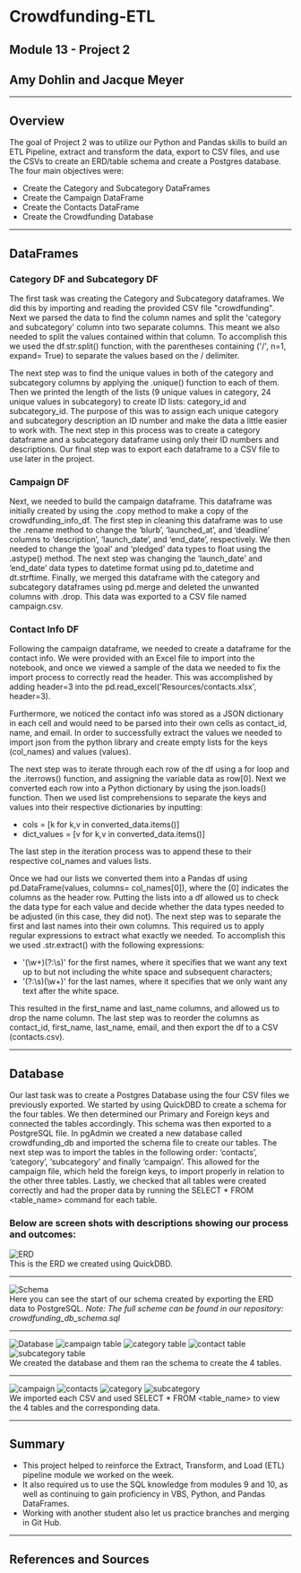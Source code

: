 # Crowdfunding-ETL
## Module 13 - Project 2
## Amy Dohlin and Jacque Meyer

-------
## Overview
The goal of Project 2 was to utilize our Python and Pandas skills to build an ETL Pipeline, extract and transform the data, export to CSV files, and use the CSVs to create an ERD/table schema and create a Postgres database. The four main objectives were:
* Create the Category and Subcategory DataFrames
* Create the Campaign DataFrame
* Create the Contacts DataFrame
* Create the Crowdfunding Database

--------
## DataFrames
### Category DF and Subcategory DF
The first task was creating the Category and Subcategory dataframes. We did this by importing and reading the provided CSV file "crowdfunding". Next we parsed the data to find the column names and split the 'category and subcategory' column into two separate columns. This meant we also needed to split the values contained within that column. To accomplish this we used the df.str.split() function, with the parentheses containing ('/', n=1, expand= True) to separate the values based on the / delimiter.

The next step was to find the unique values in both of the category and subcategory columns by applying the .unique() function to each of them. Then we printed the length of the lists (9 unique values in category, 24 unique values in subcategory) to create ID lists: category_id and subcategory_id. The purpose of this was to assign each unique category and subcategory description an ID number and make the data a little easier to work with. The next step in this process was to create a category dataframe and a subcategory dataframe using only their ID numbers and descriptions. Our final step was to export each dataframe to a CSV file to use later in the project.

### Campaign DF
Next, we needed to build the campaign dataframe. This dataframe was initially created by using the .copy method to make a copy of the crowdfunding_info_df. The first step in cleaning this dataframe was to use the .rename method to change the ‘blurb’, ‘launched_at’, and ‘deadline’ columns to ‘description’, ‘launch_date’, and ‘end_date’, respectively. We then needed to change the ‘goal’ and ‘pledged’ data types to float using the .astype() method. The next step was changing the ‘launch_date’ and ‘end_date’ data types to datetime format using pd.to_datetime and dt.strftime. Finally, we merged this dataframe with the category and subcategory dataframes using pd.merge and deleted the unwanted columns with .drop. This data was exported to a CSV file named campaign.csv.

### Contact Info DF
Following the campaign dataframe, we needed to create a dataframe for the contact info. We were provided with an Excel file to import into the notebook, and once we viewed a sample of the data we needed to fix the import process to correctly read the header. This was accomplished by adding header=3 into the pd.read_excel('Resources/contacts.xlsx', header=3).

Furthermore, we noticed the contact info was stored as a JSON dictionary in each cell and would need to be parsed into their own cells as contact_id, name, and email. In order to successfully extract the values we needed to import json from the python library and create empty lists for the keys (col_names) and values (values).

The next step was to iterate through each row of the df using a for loop and the .iterrows() function, and assigning the variable data as row[0]. Next we converted each row into a Python dictionary by using the json.loads() function. Then we used list comprehensions to separate the keys and values into their respective dictionaries by inputting:
  * cols = [k for k,v in converted_data.items()]
  * dict_values = [v for k,v in converted_data.items()]

The last step in the iteration process was to append these to their respective col_names and values lists.

Once we had our lists we converted them into a Pandas df using pd.DataFrame(values, columns= col_names[0]), where the [0] indicates the columns as the header row. Putting the lists into a df allowed us to check the data type for each value and decide whether the data types needed to be adjusted (in this case, they did not). The next step was to separate the first and last names into their own columns. This required us to apply regular expressions to extract what exactly we needed. To accomplish this we used .str.extract() with the following expressions:
  * '(\w+)(?:\s)' for the first names, where it specifies that we want any text up to but not including the white space and subsequent characters;
  * '(?:\s)(\w+)' for the last names, where it specifies that we only want any text after the white space.

This resulted in the first_name and last_name columns, and allowed us to drop the name column. 
The last step was to reorder the columns as contact_id, first_name, last_name, email, and then export the df to a CSV (contacts.csv).

---------
## Database
Our last task was to create a Postgres Database using the four CSV files we previously exported. We started by using QuickDBD to create a schema for the four tables. We then determined our Primary and Foreign keys and connected the tables accordingly. This schema was then exported to a PostgreSQL file. In pgAdmin we created a new database called crowdfunding_db and imported the schema file to create our tables. The next step was to import the tables in the following order: ‘contacts’, ‘category’, ‘subcategory’ and finally ‘campaign’. This allowed for the campaign file, which held the foreign keys, to import properly in relation to the other three tables. Lastly, we checked that all tables were created correctly and had the proper data by running the SELECT * FROM <table_name> command for each table.

### Below are screen shots with descriptions showing our process and outcomes:

![ERD](ERD.png)\
This is the ERD we created using QuickDBD.

----

![Schema](<Screenshot 2024-03-21 184115.png>)\
Here you can see the start of our schema created by exporting the ERD data to PostgreSQL. *Note: The full scheme can be found in our repository: crowdfunding_db_schema.sql*

----

![Database](<Screenshot 2024-03-21 184256-2.png>)
![campaign table](<Screenshot 2024-03-21 184359.png>)
![category table](<Screenshot 2024-03-21 184456.png>)
![contact table](<Screenshot 2024-03-21 185000.png>)
![subcategory table](<Screenshot 2024-03-21 185037.png>)\
We created the database and them ran the schema to create the 4 tables.

----

![campaign](<Screenshot 2024-03-21 185543.png>)
![contacts](<Screenshot 2024-03-21 185644.png>)
![category](<Screenshot 2024-03-21 185744.png>)
![subcategory](<Screenshot 2024-03-21 185829.png>)\
We imported each CSV and used SELECT * FROM <table_name> to view the 4 tables and the corresponding data.

-------
## Summary
* This project helped to reinforce the Extract, Transform, and Load (ETL) pipeline module we worked on the week.
* It also required us to use the SQL knowledge from modules 9 and 10, as well as continuing to gain proficiency in VBS, Python, and Pandas DataFrames.
* Working with another student also let us practice branches and merging in Git Hub.

--------
## References and Sources